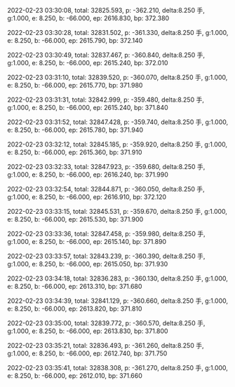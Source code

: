 2022-02-23 03:30:08, total: 32825.593, p: -362.210, delta:8.250 手, g:1.000, e: 8.250, b: -66.000, ep: 2616.830, bp: 372.380

2022-02-23 03:30:28, total: 32831.502, p: -361.330, delta:8.250 手, g:1.000, e: 8.250, b: -66.000, ep: 2615.790, bp: 372.140

2022-02-23 03:30:49, total: 32837.467, p: -360.840, delta:8.250 手, g:1.000, e: 8.250, b: -66.000, ep: 2615.240, bp: 372.010

2022-02-23 03:31:10, total: 32839.520, p: -360.070, delta:8.250 手, g:1.000, e: 8.250, b: -66.000, ep: 2615.770, bp: 371.980

2022-02-23 03:31:31, total: 32842.999, p: -359.480, delta:8.250 手, g:1.000, e: 8.250, b: -66.000, ep: 2615.240, bp: 371.840

2022-02-23 03:31:52, total: 32847.428, p: -359.740, delta:8.250 手, g:1.000, e: 8.250, b: -66.000, ep: 2615.780, bp: 371.940

2022-02-23 03:32:12, total: 32845.185, p: -359.920, delta:8.250 手, g:1.000, e: 8.250, b: -66.000, ep: 2615.360, bp: 371.910

2022-02-23 03:32:33, total: 32847.923, p: -359.680, delta:8.250 手, g:1.000, e: 8.250, b: -66.000, ep: 2616.240, bp: 371.990

2022-02-23 03:32:54, total: 32844.871, p: -360.050, delta:8.250 手, g:1.000, e: 8.250, b: -66.000, ep: 2616.910, bp: 372.120

2022-02-23 03:33:15, total: 32845.531, p: -359.670, delta:8.250 手, g:1.000, e: 8.250, b: -66.000, ep: 2615.530, bp: 371.900

2022-02-23 03:33:36, total: 32847.458, p: -359.980, delta:8.250 手, g:1.000, e: 8.250, b: -66.000, ep: 2615.140, bp: 371.890

2022-02-23 03:33:57, total: 32843.239, p: -360.390, delta:8.250 手, g:1.000, e: 8.250, b: -66.000, ep: 2615.050, bp: 371.930

2022-02-23 03:34:18, total: 32836.283, p: -360.130, delta:8.250 手, g:1.000, e: 8.250, b: -66.000, ep: 2613.310, bp: 371.680

2022-02-23 03:34:39, total: 32841.129, p: -360.660, delta:8.250 手, g:1.000, e: 8.250, b: -66.000, ep: 2613.820, bp: 371.810

2022-02-23 03:35:00, total: 32839.772, p: -360.570, delta:8.250 手, g:1.000, e: 8.250, b: -66.000, ep: 2613.830, bp: 371.800

2022-02-23 03:35:21, total: 32836.493, p: -361.260, delta:8.250 手, g:1.000, e: 8.250, b: -66.000, ep: 2612.740, bp: 371.750

2022-02-23 03:35:41, total: 32838.308, p: -361.270, delta:8.250 手, g:1.000, e: 8.250, b: -66.000, ep: 2612.010, bp: 371.660